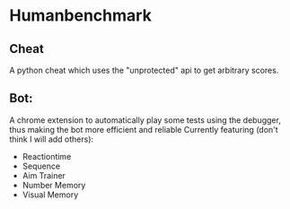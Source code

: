 # Humanbenchmark

## Cheat 
A python cheat which uses the "unprotected" api to get arbitrary scores.

## Bot: 
A chrome extension to automatically play some tests using the debugger, thus making the bot more efficient and reliable
Currently featuring (don't think I will add others):
* Reactiontime
* Sequence
* Aim Trainer
* Number Memory
* Visual Memory
